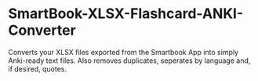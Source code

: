 # SmartBook-XLSX-Flashcard-ANKI-Converter
Converts your XLSX files exported from the Smartbook App into simply Anki-ready text files. Also removes duplicates, seperates by language and, if desired, quotes.
